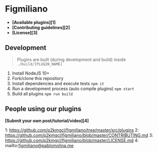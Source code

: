 # Figmiliano

- **[Available plugins][1]**
- **[Contributing guidelines][2]**
- **[License][3]**

## Development

> Plugins are built (during development and build) inside
> `./build/[PLUGIN_NAME]`

1. Install NodeJS 10+
2. Fork/clone this repository
3. Install dependencies and execute tests `npm it`
4. Run a development process (auto compile plugins) `npm start`
5. Build all plugins `npm run build`

## People using our plugins

**[Submit your own post/tutorial/video][4]**

1: https://github.com/p2kmgcl/figmiliano/tree/master/src/plugins
2: https://github.com/p2kmgcl/figmiliano/blob/master/CONTRIBUTING.md
3: https://github.com/p2kmgcl/figmiliano/blob/master/LICENSE.md
4: mailto:figmiliano@pablomolina.me
